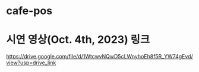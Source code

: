 # cafe-pos

# 시연 영상(Oct. 4th, 2023) 링크
https://drive.google.com/file/d/1WtcwvNQwD5cLWnyhoEh8f5R_YW74gEvd/view?usp=drive_link

